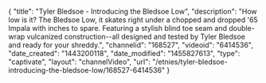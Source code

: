 {
    "title": "Tyler Bledsoe - Introducing the Bledsoe Low",
    "description": "How low is it? The Bledsoe Low, it skates right under a chopped and dropped '65 Impala with inches to spare. Featuring a stylish blind toe seam and double-wrap vulcanized construction--all designed and tested by Tyler Bledsoe and ready for your shreddy.",
    "channelid": "168527",
    "videoid": "6414536",
    "date_created": "1443200118",
    "date_modified": "1455827613",
    "type": "captivate",
    "layout": "channelVideo",
    "url": "\/etnies\/tyler-bledsoe-introducing-the-bledsoe-low\/168527-6414536"
}